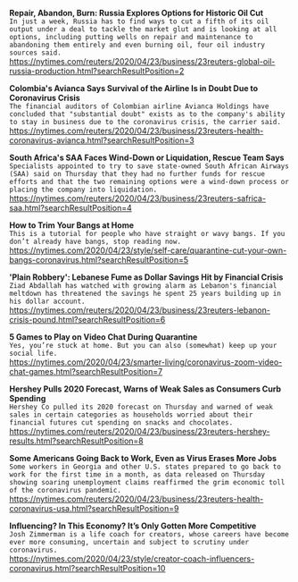 **Repair, Abandon, Burn: Russia Explores Options for Historic Oil Cut**\
`In just a week, Russia has to find ways to cut a fifth of its oil output under a deal to tackle the market glut and is looking at all options, including putting wells on repair and maintenance to abandoning them entirely and even burning oil, four oil industry sources said. `\
https://nytimes.com/reuters/2020/04/23/business/23reuters-global-oil-russia-production.html?searchResultPosition=2

**Colombia's Avianca Says Survival of the Airline Is in Doubt Due to Coronavirus Crisis**\
`The financial auditors of Colombian airline Avianca Holdings have concluded that "substantial doubt" exists as to the company's ability to stay in business due to the coronavirus crisis, the carrier said. `\
https://nytimes.com/reuters/2020/04/23/business/23reuters-health-coronavirus-avianca.html?searchResultPosition=3

**South Africa's SAA Faces Wind-Down or Liquidation, Rescue Team Says**\
`Specialists appointed to try to save state-owned South African Airways (SAA) said on Thursday that they had no further funds for rescue efforts and that the two remaining options were a wind-down process or placing the company into liquidation.`\
https://nytimes.com/reuters/2020/04/23/business/23reuters-safrica-saa.html?searchResultPosition=4

**How to Trim Your Bangs at Home**\
`This is a tutorial for people who have straight or wavy bangs. If you don’t already have bangs, stop reading now.`\
https://nytimes.com/2020/04/23/style/self-care/quarantine-cut-your-own-bangs-coronavirus.html?searchResultPosition=5

**'Plain Robbery': Lebanese Fume as Dollar Savings Hit by Financial Crisis**\
`Ziad Abdallah has watched with growing alarm as Lebanon's financial meltdown has threatened the savings he spent 25 years building up in his dollar account.`\
https://nytimes.com/reuters/2020/04/23/business/23reuters-lebanon-crisis-pound.html?searchResultPosition=6

**5 Games to Play on Video Chat During Quarantine**\
`Yes, you’re stuck at home. But you can also (somewhat) keep up your social life.`\
https://nytimes.com/2020/04/23/smarter-living/coronavirus-zoom-video-chat-games.html?searchResultPosition=7

**Hershey Pulls 2020 Forecast, Warns of Weak Sales as Consumers Curb Spending**\
`Hershey Co pulled its 2020 forecast on Thursday and warned of weak sales in certain categories as households worried about their financial futures cut spending on snacks and chocolates.`\
https://nytimes.com/reuters/2020/04/23/business/23reuters-hershey-results.html?searchResultPosition=8

**Some Americans Going Back to Work, Even as Virus Erases More Jobs**\
`Some workers in Georgia and other U.S. states prepared to go back to work for the first time in a month, as data released on Thursday showing soaring unemployment claims reaffirmed the grim economic toll of the coronavirus pandemic. `\
https://nytimes.com/reuters/2020/04/23/business/23reuters-health-coronavirus-usa.html?searchResultPosition=9

**Influencing? In This Economy? It’s Only Gotten More Competitive**\
`Josh Zimmerman is a life coach for creators, whose careers have become ever more consuming, uncertain and subject to scrutiny under coronavirus.`\
https://nytimes.com/2020/04/23/style/creator-coach-influencers-coronavirus.html?searchResultPosition=10

